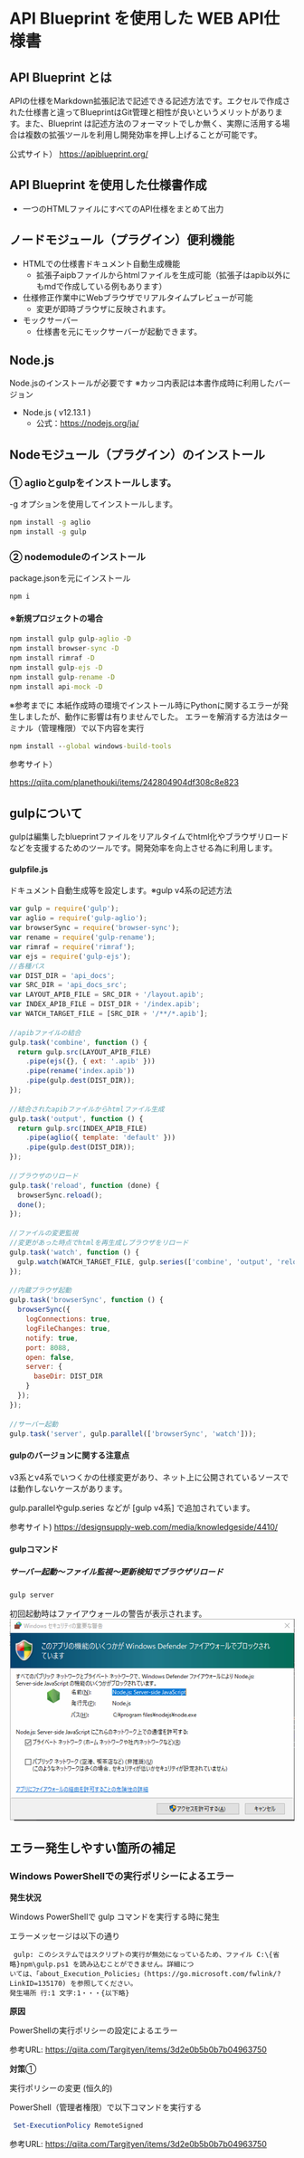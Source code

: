 # API Blueprint を使用した WEB API仕様書

## API Blueprint とは

APIの仕様をMarkdown拡張記法で記述できる記述方法です。エクセルで作成された仕様書と違ってBlueprintはGit管理と相性が良いというメリットがあります。また、Blueprint は記述方法のフォーマットでしか無く、実際に活用する場合は複数の拡張ツールを利用し開発効率を押し上げることが可能です。

公式サイト）
https://apiblueprint.org/

## API Blueprint を使用した仕様書作成

* 一つのHTMLファイルにすべてのAPI仕様をまとめて出力


## ノードモジュール（プラグイン）便利機能
* HTMLでの仕様書ドキュメント自動生成機能
  * 拡張子aipbファイルからhtmlファイルを生成可能（拡張子はapib以外にもmdで作成している例もあります）
* 仕様修正作業中にWebブラウザでリアルタイムプレビューが可能
  * 変更が即時ブラウザに反映されます。
* モックサーバー
  * 仕様書を元にモックサーバーが起動できます。


## Node.js 
Node.jsのインストールが必要です ※カッコ内表記は本書作成時に利用したバージョン

* Node.js  ( v12.13.1 )
  * 公式：https://nodejs.org/ja/



## Nodeモジュール（プラグイン）のインストール

### ① aglioとgulpをインストールします。

-g オプションを使用してインストールします。
```bat
npm install -g aglio
npm install -g gulp
```



### ② nodemoduleのインストール

package.jsonを元にインストール

```bat
npm i
```

#### ※新規プロジェクトの場合
```bat
npm install gulp gulp-aglio -D
npm install browser-sync -D
npm install rimraf -D
npm install gulp-ejs -D
npm install gulp-rename -D
npm install api-mock -D
```

※参考までに
 本紙作成時の環境でインストール時にPythonに関するエラーが発生しましたが、動作に影響は有りませんでした。
  エラーを解消する方法はターミナル（管理権限）で以下内容を実行

  ```bat
  npm install --global windows-build-tools
  ```
参考サイト） 

https://qiita.com/planethouki/items/242804904df308c8e823




## gulpについて
gulpは編集したblueprintファイルをリアルタイムでhtml化やブラウザリロードなどを支援するためのツールです。開発効率を向上させる為に利用します。



#### gulpfile.js

ドキュメント自動生成等を設定します。※gulp v4系の記述方法

```js
var gulp = require('gulp');
var aglio = require('gulp-aglio');
var browserSync = require('browser-sync');
var rename = require('gulp-rename');
var rimraf = require('rimraf');
var ejs = require('gulp-ejs');
//各種パス
var DIST_DIR = 'api_docs';
var SRC_DIR = 'api_docs_src';
var LAYOUT_APIB_FILE = SRC_DIR + '/layout.apib';
var INDEX_APIB_FILE = DIST_DIR + '/index.apib';
var WATCH_TARGET_FILE = [SRC_DIR + '/**/*.apib'];

//apibファイルの結合
gulp.task('combine', function () {
  return gulp.src(LAYOUT_APIB_FILE)
    .pipe(ejs({}, { ext: '.apib' }))
    .pipe(rename('index.apib'))
    .pipe(gulp.dest(DIST_DIR));
});

//結合されたapibファイルからhtmlファイル生成
gulp.task('output', function () {
  return gulp.src(INDEX_APIB_FILE)
    .pipe(aglio({ template: 'default' }))
    .pipe(gulp.dest(DIST_DIR));
});

//ブラウザのリロード
gulp.task('reload', function (done) {
  browserSync.reload();
  done();
});

//ファイルの変更監視
//変更があった時点でhtmlを再生成しブラウザをリロード
gulp.task('watch', function () {
  gulp.watch(WATCH_TARGET_FILE, gulp.series(['combine', 'output', 'reload']));
});

//内蔵ブラウザ起動
gulp.task('browserSync', function () {
  browserSync({
    logConnections: true,
    logFileChanges: true,
    notify: true,
    port: 8088,
    open: false,
    server: {
      baseDir: DIST_DIR
    }
  });
});

//サーバー起動
gulp.task('server', gulp.parallel(['browserSync', 'watch']));

```



#### gulpのバージョンに関する注意点

v3系とv4系でいつくかの仕様変更があり、ネット上に公開されているソースでは動作しないケースがあります。

gulp.parallelやgulp.series などが [gulp v4系] で追加されています。

参考サイト)
https://designsupply-web.com/media/knowledgeside/4410/



#### gulpコマンド

##### サーバー起動～ファイル監視～更新検知でブラウザリロード

```bat
gulp server
```
初回起動時はファイアウォールの警告が表示されます。
![image-20200812121651505](wiki/img/202008121219.png)



## エラー発生しやすい箇所の補足


### Windows PowerShellでの実行ポリシーによるエラー

**発生状況**

Windows PowerShellで gulp コマンドを実行する時に発生

エラーメッセージは以下の通り

```
 gulp: このシステムではスクリプトの実行が無効になっているため、ファイル C:\{省略}npm\gulp.ps1 を読み込むことができません。詳細につ  
いては、「about_Execution_Policies」(https://go.microsoft.com/fwlink/?LinkID=135170) を参照してください。
発生場所 行:1 文字:1・・・{以下略}
```

**原因**

PowerShellの実行ポリシーの設定によるエラー

参考URL: https://qiita.com/Targityen/items/3d2e0b5b0b7b04963750

**対策**①

実行ポリシーの変更 (恒久的)

PowerShell（管理者権限）で以下コマンドを実行する

```PowerShell
 Set-ExecutionPolicy RemoteSigned
```

参考URL: https://qiita.com/Targityen/items/3d2e0b5b0b7b04963750